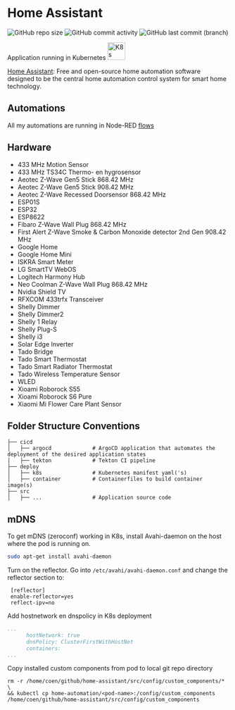 # Home Assistant

![GitHub repo size](https://img.shields.io/github/repo-size/theautomation/home-assistant-code?logo=Github)
![GitHub commit activity](https://img.shields.io/github/commit-activity/y/theautomation/home-assistant-code?logo=github)
![GitHub last commit (branch)](https://img.shields.io/github/last-commit/theautomation/home-assistant-code/main?logo=github)

Application running in Kubernetes <img src="https://github.com/theautomation/kubernetes-gitops/blob/main/assets/img/k8s.png?raw=true" alt="K8s" style="height: 40px; width:40px;"/>

[Home Assistant](https://www.home-assistant.io/): Free and open-source home automation software designed to be the central home automation control system for smart home technology.

## Automations

All my automations are running in Node-RED [flows](https://github.com/theautomation/node-red-code/blob/main/src/data/flows.json)

## Hardware

- 433 MHz Motion Sensor
- 433 MHz TS34C Thermo- en hygrosensor
- Aeotec Z-Wave Gen5 Stick 868.42 MHz
- Aeotec Z-Wave Gen5 Stick 908.42 MHz
- Aeotec Z-Wave Recessed Doorsensor 868.42 MHz
- ESP01S
- ESP32
- ESP8622
- Fibaro Z-Wave Wall Plug 868.42 MHz
- First Alert Z-Wave Smoke & Carbon Monoxide detector 2nd Gen 908.42 MHz
- Google Home
- Google Home Mini
- ISKRA Smart Meter
- LG SmartTV WebOS
- Logitech Harmony Hub
- Neo Coolman Z-Wave Wall Plug 868.42 MHz
- Nvidia Shield TV
- RFXCOM 433trfx Transceiver
- Shelly Dimmer
- Shelly Dimmer2
- Shelly 1 Relay
- Shelly Plug-S
- Shelly i3
- Solar Edge Inverter
- Tado Bridge
- Tado Smart Thermostat
- Tado Smart Radiator Thermostat
- Tado Wireless Temperature Sensor
- WLED
- Xioami Roborock S55
- Xioami Roborock S6 Pure
- Xiaomi Mi Flower Care Plant Sensor

## Folder Structure Conventions

    ├── cicd                 
    │   ├── argocd             # ArgoCD application that automates the deployment of the desired application states
    │   ├── tekton             # Tekton CI pipeline 
    ├── deploy                 
    │   ├── k8s                # Kubernetes manifest yaml('s)
    │   ├── container          # Containerfiles to build container image(s)
    ├── src                    
    │   ├── ...                # Application source code

## mDNS

To get mDNS (zeroconf) working in K8s, install Avahi-daemon on the host where the pod is running on. 

```bash
sudo apt-get install avahi-daemon
```

Turn on the reflector. Go into `/etc/avahi/avahi-daemon.conf` and change the reflector section to:

```
 [reflector]
 enable-reflector=yes
 reflect-ipv=no
```

Add hostnetwork en dnspolicy in K8s deployment

```yaml
...
      hostNetwork: true
      dnsPolicy: ClusterFirstWithHostNet
      containers:
...
```

Copy installed custom components from pod to local git repo directory
```console
rm -r /home/coen/github/home-assistant/src/config/custom_components/* \
&& kubectl cp home-automation/<pod-name>:/config/custom_components /home/coen/github/home-assistant/src/config/custom_components
```
